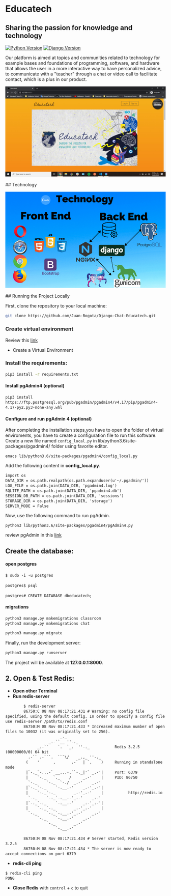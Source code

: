 # Educatech
## Sharing the passion for knowledge and technology

[![Python Version](https://img.shields.io/badge/python-3.6-brightgreen.svg)](https://python.org)
[![Django Version](https://img.shields.io/badge/django-3.0-brightgreen.svg)](https://djangoproject.com)

Our platform is aimed at topics and communities related to technology for example bases and foundations of programming, software, and hardware that allows the user in a more interactive way to have personalized advice, to communicate with a "teacher" through a chat or video call to facilitate contact, which is a plus in our product.
<p align="center"><img src="images/home.jpeg" width="700"></p>
##  Technology

<p align="center"><img src="images/Technology.png" width="700"></p>
## Running the Project Locally

First, clone the repository to your local machine:

```bash
git clone https://github.com/Juan-Bogota/Django-Chat-Educatech.git
```
### Create virtual environment

Review this [link](https://packaging.python.org/guides/installing-using-pip-and-virtual-environments/
) 
* Create a Virtual Environment

### Install the requirements:

```bash
pip3 install -r requirements.txt
```
#### Install pgAdmin4 (optional)

```
pip3 install https://ftp.postgresql.org/pub/pgadmin/pgadmin4/v4.17/pip/pgadmin4-4.17-py2.py3-none-any.whl
```
#### Configure and run pgAdmin 4 (optional)
After completing the installation steps,you have to open the folder of virtual enviroments, you have to create a configuration file to run this software. Create a new file named ```config_local.py``` in lib/python3.6/site-packages/pgadmin4/ folder using favorite editor.

```
emacs lib/python3.6/site-packages/pgadmin4/config_local.py
```
Add the following content in **config_local.py**.
```
import os
DATA_DIR = os.path.realpath(os.path.expanduser(u'~/.pgadmin/'))
LOG_FILE = os.path.join(DATA_DIR, 'pgadmin4.log')
SQLITE_PATH = os.path.join(DATA_DIR, 'pgadmin4.db')
SESSION_DB_PATH = os.path.join(DATA_DIR, 'sessions')
STORAGE_DIR = os.path.join(DATA_DIR, 'storage')
SERVER_MODE = False
```

Now, use the following command to run pgAdmin.
```
python3 lib/python3.6/site-packages/pgadmin4/pgAdmin4.py
```
review pgAdmin in this [link](https://linuxhint.com/install-pgadmin4-ubuntu/)

## Create the database:

#### open postgres

```
$ sudo -i -u postgres

postgres$ psql

postgres# CREATE DATABASE dbeducatech;

```

#### migrations
```
python3 manage.py makemigrations classroom
python3 manage.py makemigrations chat
```


```bash
python3 manage.py migrate
```

Finally, run the development server:

```bash
python3 manage.py runserver
```

The project will be available at **127.0.0.1:8000**.



## 2. Open & Test Redis:
- **Open other Terminal**
- **Run redis-server**

```
        $ redis-server
        86750:C 08 Nov 08:17:21.431 # Warning: no config file specified, using the default config. In order to specify a config file use redis-server /path/to/redis.conf
        86750:M 08 Nov 08:17:21.433 * Increased maximum number of open files to 10032 (it was originally set to 256).
                        _._                                                  
                   _.-``__ ''-._                                             
              _.-``    `.  `_.  ''-._           Redis 3.2.5 (00000000/0) 64 bit
          .-`` .-```.  ```\/    _.,_ ''-._                                   
         (    '      ,       .-`  | `,    )     Running in standalone mode
         |`-._`-...-` __...-.``-._|'` _.-'|     Port: 6379
         |    `-._   `._    /     _.-'    |     PID: 86750
          `-._    `-._  `-./  _.-'    _.-'                                   
         |`-._`-._    `-.__.-'    _.-'_.-'|                                  
         |    `-._`-._        _.-'_.-'    |           http://redis.io        
          `-._    `-._`-.__.-'_.-'    _.-'                                   
         |`-._`-._    `-.__.-'    _.-'_.-'|                                  
         |    `-._`-._        _.-'_.-'    |                                  
          `-._    `-._`-.__.-'_.-'    _.-'                                   
              `-._    `-.__.-'    _.-'                                       
                  `-._        _.-'                                           
                      `-.__.-'                                               

        86750:M 08 Nov 08:17:21.434 # Server started, Redis version 3.2.5
        86750:M 08 Nov 08:17:21.434 * The server is now ready to accept connections on port 6379
```
     
- **redis-cli ping**
```
$ redis-cli ping
PONG
```
- **Close Redis** with `control` + `c` to quit
